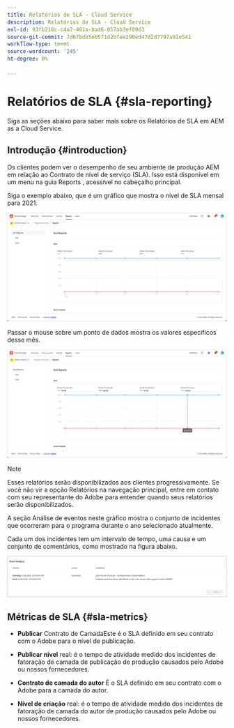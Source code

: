 ```yaml
---
title: Relatórios de SLA - Cloud Service
description: Relatórios de SLA - Cloud Service
exl-id: 93fb216c-c4a7-481a-bad6-057ab3ef09d3
source-git-commit: 7d67bdb5e0571d2bfee290ed47d2d7797a91e541
workflow-type: tm+mt
source-wordcount: '245'
ht-degree: 0%

---
```


# Relatórios de SLA {#sla-reporting}

Siga as seções abaixo para saber mais sobre os Relatórios de SLA em AEM as a Cloud Service.

## Introdução {#introduction}

Os clientes podem ver o desempenho de seu ambiente de produção AEM em relação ao Contrato de nível de serviço (SLA). Isso está disponível em um menu na guia Reports , acessível no cabeçalho principal.

Siga o exemplo abaixo, que é um gráfico que mostra o nível de SLA mensal para 2021.

![](assets/sla-reporting-1.png)


Passar o mouse sobre um ponto de dados mostra os valores específicos desse mês.

![](assets/sla-reporting-b.png)

>[!NOTE]
>Esses relatórios serão disponibilizados aos clientes progressivamente. Se você não vir a opção Relatórios na navegação principal, entre em contato com seu representante do Adobe para entender quando seus relatórios serão disponibilizados.

A seção Análise de eventos neste gráfico mostra o conjunto de incidentes que ocorreram para o programa durante o ano selecionado atualmente.

Cada um dos incidentes tem um intervalo de tempo, uma causa e um conjunto de comentários, como mostrado na figura abaixo.

![](assets/sla-reporting-c.png)


## Métricas de SLA {#sla-metrics}

* **Publicar**
Contrato de CamadaEste é o SLA definido em seu contrato com o Adobe para o nível de publicação.

* **Publicar nível**
real: é o tempo de atividade medido dos incidentes de fatoração de camada de publicação de produção causados pelo Adobe ou nossos fornecedores.

* **Contrato de camada do autor**
É o SLA definido em seu contrato com o Adobe para a camada do autor.

* **Nível de criação**
real: é o tempo de atividade medido dos incidentes de fatoração de camada do autor de produção causados pelo Adobe ou nossos fornecedores.

